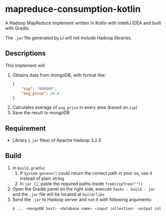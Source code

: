 # mapreduce-consumption-kotlin

A Hadoop MapReduce implement written in Kotlin with IntelliJ IDEA and built with Gradle.

The `.jar` file generated by IJ will not include Hadoop libraries.

## Descriptions
This implement will:
1. Obtains data from mongoDB, with format like:  
    ```json
    {
        "zip": "000000",
        "avg_price": 20.0
    }
    ```
2. Calculates average of `avg_price` in every area (based on `zip`)
3. Save the result to mongoDB

## Requirement
- Library (`.jar` files) of Apache Hadoop 3.2.0

## Build
1. In `build.gradle`:
    1. If `System.getenv()` could return the correct path in your os, use it instead of plain string
    2. In `jar {}`, paste the required paths inside `from(zipTree(""))`
2. Open the Gradle panel on the right side, execute `Tasks - build - jar` and the `.jar` file will be located at `build/libs`
3. Send the `.jar` to Hadoop server and run it with following arguments:
    ```bash
    $ ... <mongoDB host> <database name> <input collection> <output collection>
    ```
